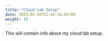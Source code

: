 ```yaml
---
title: "Cloud Lab Setup"
date: 2023-02-26T11:44:16-05:00
weight: 10
---
```

This will contain info about my cloud lab setup.